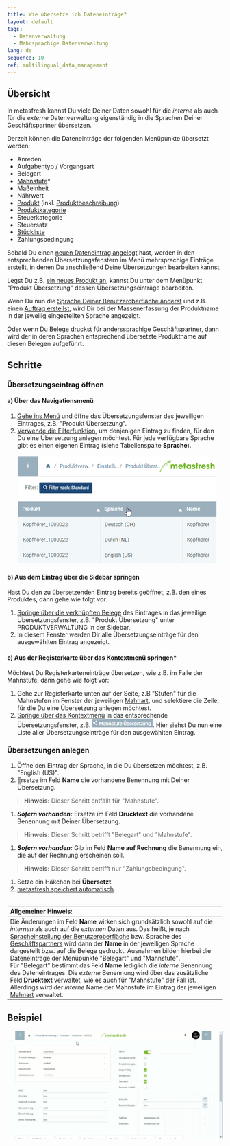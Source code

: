 ```yaml
---
title: Wie übersetze ich Dateneinträge?
layout: default
tags:
  - Datenverwaltung
  - Mehrsprachige Datenverwaltung
lang: de
sequence: 10
ref: multilingual_data_management
---
```


## Übersicht
In metasfresh kannst Du viele Deiner Daten sowohl für die *interne* als auch für die *externe* Datenverwaltung eigenständig in die Sprachen Deiner Geschäftspartner übersetzen.

Derzeit können die Dateneinträge der folgenden Menüpunkte übersetzt werden:
- Anreden
- Aufgabentyp / Vorgangsart
- Belegart
- [Mahnstufe](Mahnart_definieren)\*
- Maßeinheit
- Nährwert
- [Produkt](NeuesProdukt) (inkl. [Produktbeschreibung](Text_auf_Belege_drucken-Produkt))
- [Produktkategorie](NeueProduktkategorie)
- Steuerkategorie
- Steuersatz
- [Stückliste](Stueckliste_erstellen)
- Zahlungsbedingung

Sobald Du einen [neuen Dateneintrag angelegt](Neuer_Datensatz_Fenster_Webui) hast, werden in den entsprechenden Übersetzungsfenstern im Menü mehrsprachige Einträge erstellt, in denen Du anschließend Deine Übersetzungen bearbeiten kannst.

Legst Du z.B. [ein neues Produkt an](NeuesProdukt), kannst Du unter dem Menüpunkt "Produkt Übersetzung" dessen Übersetzungseinträge bearbeiten.

Wenn Du nun die [Sprache Deiner Benutzeroberfläche änderst](SwitchLanguage) und z.B. einen [Auftrag erstellst](Auftrag_erfassen), wird Dir bei der Massenerfassung der Produktname in der jeweilig eingestellten Sprache angezeigt.

Oder wenn Du [Belege druckst](PDFVorschau) für anderssprachige Geschäftspartner, dann wird der in deren Sprachen entsprechend übersetzte Produktname auf diesen Belegen aufgeführt.

## Schritte

### Übersetzungseintrag öffnen

#### a) Über das Navigationsmenü
1. [Gehe ins Menü](Menu) und öffne das Übersetzungsfenster des jeweiligen Eintrages, z.B. "Produkt Übersetzung".
1. [Verwende die Filterfunktion](Filterfunktion), um denjenigen Eintrag zu finden, für den Du eine Übersetzung anlegen möchtest. Für jede verfügbare Sprache gibt es einen eigenen Eintrag (siehe Tabellenspalte **Sprache**).<br><br>![](assets/Produkt_Uebersetzung_Sprachen.png)

#### b) Aus dem Eintrag über die Sidebar springen
Hast Du den zu übersetzenden Eintrag bereits geöffnet, z.B. den eines Produktes, dann gehe wie folgt vor:

1. [Springe über die verknüpften Belege](SpringezuBelegen) des Eintrages in das jeweilige Übersetzungsfenster, z.B. "Produkt Übersetzung" unter PRODUKTVERWALTUNG in der Sidebar.
1. In diesem Fenster werden Dir alle Übersetzungseinträge für den ausgewählten Eintrag angezeigt.

#### c) Aus der Registerkarte über das Kontextmenü springen\*
Möchtest Du Registerkarteneinträge übersetzen, wie z.B. im Falle der Mahnstufe, dann gehe wie folgt vor:

1. Gehe zur Registerkarte unten auf der Seite, z.B "Stufen" für die Mahnstufen im Fenster der jeweiligen [Mahnart](Menu), und selektiere die Zeile, für die Du eine Übersetzung anlegen möchtest.
1. [Springe über das Kontextmenü](Springezu_Kontextmenue) in das entsprechende Übersetzungsfenster, z.B. ![](assets/Mahnstufe_Uebersetzung_Kontext.png). Hier siehst Du nun eine Liste aller Übersetzungseinträge für den ausgewählten Eintrag.

### Übersetzungen anlegen
1. Öffne den Eintrag der Sprache, in die Du übersetzen möchtest, z.B. "English (US)".
1. Ersetze im Feld **Name** die vorhandene Benennung mit Deiner Übersetzung.
 >**Hinweis:** Dieser Schritt entfällt für "Mahnstufe".

1. ***Sofern vorhanden:*** Ersetze im Feld **Drucktext** die vorhandene Benennung mit Deiner Übersetzung.
 >**Hinweis:** Dieser Schritt betrifft "Belegart" und "Mahnstufe".

1. ***Sofern vorhanden:*** Gib im Feld **Name auf Rechnung** die Benennung ein, die auf der Rechnung erscheinen soll.
 >**Hinweis:** Dieser Schritt betrifft nur "Zahlungsbedingung".

1. Setze ein Häkchen bei **Übersetzt**.
1. [metasfresh speichert automatisch](Speicheranzeige).
<br><br>

| **Allgemeiner Hinweis:** |
| :--- |
| Die Änderungen im Feld **Name** wirken sich grundsätzlich sowohl auf die *internen* als auch auf die *externen* Daten aus. Das heißt, je nach [Spracheinstellung der Benutzeroberfläche](SwitchLanguage) bzw. Sprache des [Geschäftspartners](Neuer_Geschaeftspartner) wird dann der **Name** in der jeweiligen Sprache dargestellt bzw. auf die Belege gedruckt. Ausnahmen bilden hierbei die Dateneinträge der Menüpunkte "Belegart" und "Mahnstufe".<br> Für "Belegart" bestimmt das Feld **Name** lediglich die *interne* Benennung des Dateneintrages. Die *externe* Benennung wird über das zusätzliche Feld **Drucktext** verwaltet, wie es auch für "Mahnstufe" der Fall ist. Allerdings wird der *interne* Name der Mahnstufe im Eintrag der jeweiligen [Mahnart](Mahnart_definieren) verwaltet. |

## Beispiel
![](assets/Produkt_Uebersetzung.gif)
